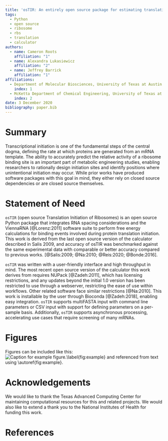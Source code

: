 ```yaml
---
title: 'osTIR: An entirely open source package for estimating translation initiation.'
tags:
  - Python
  - open source
  - ribosome
  - rbs
  - translation
  - calculator
authors:
  - name: Cameron Roots
    affiliation: "1"
  - name: Alexandra Lukasiewicz
    affiliation: "2"
  - name: Jeffrey Barrick
    affiliation: "1"
affiliations:
  - Department of Molecular Biosciences, University of Texas at Austin
    index: 1
  - McKetta Department of Chemical Engineering, University of Texas at Austin
    index: 2
date: 3 December 2020
bibliography: paper.bib
---
```


# Summary

Transcriptional initiation is one of the fundamental steps of the central dogma,
defining the rate at which proteins are generated from an mRNA template. The
ability to accurately predict the relative activity of a ribosome binding site
is an important part of metabolic engineering studies, enabling researchers to
rationally design initiation sites and identify positions where unintentional
initiation may occur. While prior works have produced software packages with
this goal in mind, they either rely on closed source dependencies or are closed
source themselves.

# Statement of Need

`osTIR` (open source Translation Initiation of Ribosomes) is an open source
Python package that integrates RNA spacing considerations and the
ViennaRNA [@Lorenz:2011] software suite to perform free energy calculations
for binding events involved during protein translation initiation. This work is
derived from the last open source version of the calculator described in Salis
2009, and accuracy of osTIR was benchmarked against the same experimental data
with comparable or better accuracy compared to previous works.
[@Salis:2009; @Na:2010; @Reis:2020; @Bonde:2016].

`osTIR` was written with a user-friendly interface and high throughput in mind.
The most recent open source version of the calculator this work derives from
requires NUPack [@Zadeh:2011], which has licensing restrictions, and any updates
beyond the initial 1.0 version has been restricted to use through a webserver,
restricting the ease of use within workflows. Other related software face
similar restrictions [@Na:2010]. This work is installable by the user through
Bioconda [@Zadeh:2018], enabling easy integration. `osTIR` supports multiFASTA
input with command line parameters or CSV input with support for defining
parameters on a per-sample basis. Additionally, `osTIR` supports asynchronous
processing, accelerating use cases that require screening of many mRNAs.  

# Figures

Figures can be included like this:
![Caption for example figure.\label{fig:example}](figure.png)
and referenced from text using \autoref{fig:example}.

# Acknowledgements

We would like to thank the Texas Advanced Computing Center for maintaining computational resources for this and related projects.
We would also like to extend a thank you to the National Institutes of Health for funding this work.

# References
